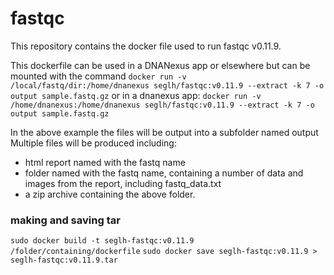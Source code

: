 # fastqc
This repository contains the docker file used to run fastqc v0.11.9.

This dockerfile can be used in a DNANexus app or elsewhere but can be mounted with the command
`docker run -v /local/fastq/dir:/home/dnanexus seglh/fastqc:v0.11.9 --extract -k 7 -o output sample.fastq.gz`
or in a dnanexus app:
`docker run -v /home/dnanexus:/home/dnanexus seglh/fastqc:v0.11.9 --extract -k 7 -o output sample.fastq.gz`

In the above example the files will be output into a subfolder named output
Multiple files will be produced including:
* html report named with the fastq name
* folder named with the fastq name, containing a number of data and images from the report, including fastq_data.txt
* a zip archive containing the above folder.

### making and saving tar
`sudo docker build -t seglh-fastqc:v0.11.9 /folder/containing/dockerfile`
`sudo docker save seglh-fastqc:v0.11.9 > seglh-fastqc:v0.11.9.tar`
